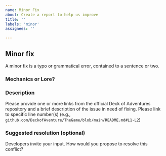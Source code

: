 ```yaml
---
name: Minor Fix
about: Create a report to help us improve
title: ''
labels: 'minor'
assignees: ''

---
```


## Minor fix
A minor fix is a typo or grammatical error, contained to a sentence or two.

### Mechanics or Lore?

### Description
Please provide one or more links from the official Deck of Adventures repository and a brief description of the issue in need of fixing. Please link to specific line number(s) (e.g., `github.com/DeckofAventure/TheGame/blob/main/README.md#L1-L2`)

### Suggested resolution (optional)
Developers invite your input. How would you propose to resolve this conflict?
